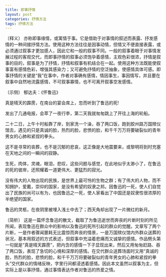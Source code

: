 ```yaml
---
title: 即事抒情
layout: post
categories: 抒情方法
tags: 抒情方法
---
```


〔释义〕 亦称即事缘情，或寓情于事。它是借助于对事情的叙述而表露、抒发感情的一种间接抒情方法。使用这种方法往往是因事动情，但情又不便直接表露，或必须通过叙事才更加感人，因此它和一般的叙事不同。一般的叙事着眼于对事情发展过程的客观交代，而即事抒情的叙事必须饱孕着感情，主观色彩很浓，抒情是叙事的目的，叙事是为了抒情，抒情和叙事有机结合在一起。使用这种方法既能使叙事富有感情色彩，增强其感染力；又可避免抒情的空泛抽象，使感情具体可感。即事抒情的关键是“我”在事中，作者对事确有感情，情因事生，事因情写，并且要在叙事中自然地流露感情，不可叙事寡情，也不可离开叙事空发感情。

〔示侧〕 郁达夫：《怀鲁迅》

真是晴天的霹雳，在南台的宴会席上，忽而听到了鲁迅的死!

发出了几通电报，会萃了一夜行李，第二天我就匆匆跳上了开往上海的轮船。

二十二日，上午十时船靠了岸，到家洗一个澡，吞了两口饭，跑到胶州路万国殡仪馆去，遇见的只是真诚的脸，热烈的脸，悲愤的脸，和千千万万将要破裂似的青年男女的心肺和紧捏的拳头。

这不是寻常的丧葬，也不是沉郁的悲哀，这正像是大地震要来，或黎明将到时充塞在天地之间的一瞬间的寂静。

生死，肉体，灵魂，眼泪，悲叹，这些问题与感觉，在此地似乎太渺小了，在鲁迅的死的彼岸，还照耀着一道更伟大、更猛烈的寂光。

没有伟大的人物出现的民族，是世界上最可怜的生物之群；有了伟大的人物，而不知拥护，爱戴，崇仰的国家，是没有希望的奴隶之邦。因鲁迅的一死，使人们自觉出了民族的尚可以有为，也因鲁迅之一死，使人家看出了中国还是奴隶性很浓厚的半绝望的国家。

鲁迅的灵柩，在夜阴里被埋入浅土中去了；西天角却出现了一片微红的新月。

〔简析〕 这是一篇怀念鲁迅的散文，截取了为鲁迅逝世而奔丧的片断时刻的所见所闻，表现鲁迅在群众中的影响以及鲁迅的死所引起的群众的觉醒。文章写了两个片断，一是作者骤闻噩耗无比震惊而奔丧的情景，一是万国殡仪馆内外群众送葬的状况，基本用叙述的方式表述，但叙事中充溢着悲痛而又诚挚的感情。作品劈头第一句就是“真是晴天霹雳”，把内含的感情一下子显现出来，然后又用匆匆赶路、吞了两口饭，表现了急切的心境和深厚的感情。在交代群众送葬场面时又用“真诚的脸，热烈的脸，悲愤的脸，和千千万万将要破裂似的青年男女的心肺和紧捏的拳头”交代群众的情绪反映，字里行间都浸透着感情。因此本文虽然以叙事为主，但实际上是以事抒情，通过事情表达作者对鲁迅的热爱之情。 